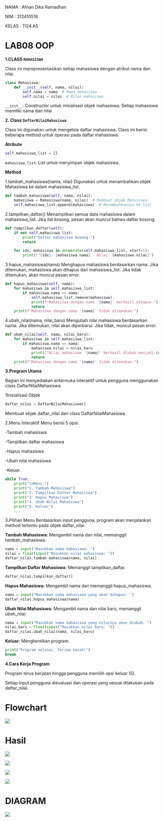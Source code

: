 NAMA : Afnan Dika Ramadhan

NIM : 312410518

KELAS : TI24.A5

# LAB08 OOP

**1.CLASS `MAHASISWA`**

Class ini merepresentasikan setiap mahasiswa dengan atribut nama dan nilai

```python
class Mahasiswa:
    def __init__(self, nama, nilai):
        self.nama = nama  # Nama mahasiswa
        self.nilai = nilai  # Nilai mahasiswa
```
`__init__`: Constructor untuk inisialisasi objek mahasiswa. Setiap mahasiswa memiliki nama dan nilai.

**2. Class `DaftarNilaiMahasiswa`**

Class ini digunakan untuk mengelola daftar mahasiswa. Class ini berisi beberapa method untuk operasi pada daftar mahasiswa.

**Atribute**
```python
self.mahasiswa_list = []

```
`mahasiswa_list`: List untuk menyimpan objek mahasiswa.

**Method**

1.tambah_mahasiswa(nama, nilai)
Digunakan untuk menambahkan objek Mahasiswa ke dalam mahasiswa_list.
```python
def tambah_mahasiswa(self, nama, nilai):
    mahasiswa = Mahasiswa(nama, nilai)  # Membuat objek Mahasiswa
    self.mahasiswa_list.append(mahasiswa)  # Menambahkannya ke list

```
2.tampilkan_daftar()
Menampilkan semua data mahasiswa dalam mahasiswa_list.
Jika list kosong, pesan akan muncul bahwa daftar kosong.
```python
def tampilkan_daftar(self):
    if not self.mahasiswa_list:
        print("Daftar mahasiswa kosong.")
        return

    for idx, mahasiswa in enumerate(self.mahasiswa_list, start=1):
        print(f"{idx}. {mahasiswa.nama} - Nilai: {mahasiswa.nilai}")

```
3.hapus_mahasiswa(nama)
Menghapus mahasiswa berdasarkan nama.
Jika ditemukan, mahasiswa akan dihapus dari mahasiswa_list. Jika tidak ditemukan, akan muncul pesan error.
```python
def hapus_mahasiswa(self, nama):
    for mahasiswa in self.mahasiswa_list:
        if mahasiswa.nama == nama:
            self.mahasiswa_list.remove(mahasiswa)
            print(f"Mahasiswa dengan nama '{nama}' berhasil dihapus.")
            return
    print(f"Mahasiswa dengan nama '{nama}' tidak ditemukan.")

```
4.ubah_nilai(nama, nilai_baru)
Mengubah nilai mahasiswa berdasarkan nama.
Jika ditemukan, nilai akan diperbarui. Jika tidak, muncul pesan error.
```python
def ubah_nilai(self, nama, nilai_baru):
    for mahasiswa in self.mahasiswa_list:
        if mahasiswa.nama == nama:
            mahasiswa.nilai = nilai_baru
            print(f"Nilai mahasiswa '{nama}' berhasil diubah menjadi {nilai_baru}.")
            return
    print(f"Mahasiswa dengan nama '{nama}' tidak ditemukan.")

```
**3.Program Utama**

Bagian ini menyediakan antarmuka interaktif untuk pengguna menggunakan class DaftarNilaiMahasiswa.

1Inisialisasi Objek
```python
daftar_nilai = DaftarNilaiMahasiswa()

```
Membuat objek daftar_nilai dari class DaftarNilaiMahasiswa.

2.Menu Interaktif Menu berisi 5 opsi:

-Tambah mahasiswa

-Tampilkan daftar mahasiswa

-Hapus mahasiswa

-Ubah nilai mahasiswa

-Keluar.

```python
while True:
    print("\nMenu:")
    print("1. Tambah Mahasiswa")
    print("2. Tampilkan Daftar Mahasiswa")
    print("3. Hapus Mahasiswa")
    print("4. Ubah Nilai Mahasiswa")
    print("5. Keluar")
    ...

```
3.Pilihan Menu Berdasarkan input pengguna, program akan menjalankan method tertentu pada objek daftar_nilai.

**Tambah Mahasiswa:** Mengambil nama dan nilai, memanggil tambah_mahasiswa.
```python
nama = input("Masukkan nama mahasiswa: ")
nilai = float(input("Masukkan nilai mahasiswa: "))
daftar_nilai.tambah_mahasiswa(nama, nilai)

```
**Tampilkan Daftar Mahasiswa:** Memanggil tampilkan_daftar.
```python
daftar_nilai.tampilkan_daftar()

```
**Hapus Mahasiswa:** Mengambil nama dan memanggil hapus_mahasiswa.
```python
nama = input("Masukkan nama mahasiswa yang akan dihapus: ")
daftar_nilai.hapus_mahasiswa(nama)

```
**Ubah Nilai Mahasiswa:** Mengambil nama dan nilai baru, memanggil ubah_nilai.
```python
nama = input("Masukkan nama mahasiswa yang nilainya akan diubah: ")
nilai_baru = float(input("Masukkan nilai baru: "))
daftar_nilai.ubah_nilai(nama, nilai_baru)

```
**Keluar:** Menghentikan program.
```python
print("Program selesai. Terima kasih!")
break

```
**4.Cara Kerja Program**

Program terus berjalan hingga pengguna memilih opsi keluar (5).

Setiap input pengguna dievaluasi dan operasi yang sesuai dilakukan pada daftar_nilai.


# Flowchart
![](https://github.com/nanafnan09/labpy08/blob/ef9ddf902858e01db9cd96424c9f496a51b8e381/flowchart%20labpy08.png)

# Hasil
![](https://github.com/nanafnan09/labpy08/blob/f99571fb941ddec0080b7265246ddc0084ece6cc/OPSI%20TAMBAH%20DATA%20LAB%20PY08.png)

![](https://github.com/nanafnan09/labpy08/blob/465c87c369d1b7ce5168803edef13f67af855e14/opsi%20hapus%20data%20labpy08.png)

![](https://github.com/nanafnan09/labpy08/blob/10b960106e6e622f1f23b743face049e6aac1817/opsi%20ubah%20data%20labpy08.png)

![](https://github.com/nanafnan09/labpy08/blob/6153f9d742fee0fe9cbe32b857e83ed7f69c0137/Keluar%20data%20labpy08.png)

# DIAGRAM
![](https://github.com/nanafnan09/labpy08/blob/0c0edfcb16cb3c57edeb27d9a0a040c01f2e332f/diagram%20lab8.png)

